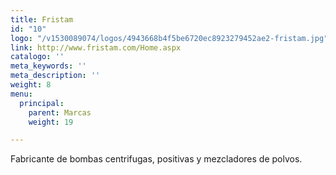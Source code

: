 ```yaml
---
title: Fristam
id: "10"
logo: "/v1530089074/logos/4943668b4f5be6720ec8923279452ae2-fristam.jpg"
link: http://www.fristam.com/Home.aspx
catalogo: ''
meta_keywords: ''
meta_description: ''
weight: 8
menu:
  principal:
    parent: Marcas
    weight: 19

---
```

Fabricante de bombas centrifugas, positivas y mezcladores de polvos.